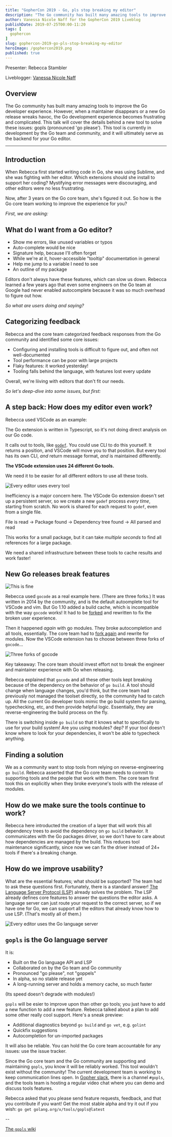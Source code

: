 ```yaml
---
title: "GopherCon 2019 - Go, pls stop breaking my editor"
description: "The Go community has built many amazing tools to improve the Go developer experience. However, when a maintainer disappears or a new Go release wreaks havoc, the Go development experience becomes frustrating and complicated. This talk will cover the details behind a new tool to solve these issues: gopls (pronounced 'go please'). This tool is currently in development by the Go team and community, and it will ultimately serve as the backend for your Go editor."
author: Vanessa Nicole Naff for the GopherCon 2019 Liveblog
publishDate: 2019-07-25T00:00-11:20
tags: [
  gophercon
]
slug: gophercon-2019-go-pls-stop-breaking-my-editor
heroImage: /gophercon2019.png
published: true
---
```


Presenter: Rebecca Stambler

Liveblogger: [Vanessa Nicole Naff](https://twitter.com/axiomista)

## Overview

The Go community has built many amazing tools to improve the Go developer experience. However, when a maintainer disappears or a new Go release wreaks havoc, the Go development experience becomes frustrating and complicated. This talk will cover the details behind a new tool to solve these issues: gopls (pronounced 'go please'). This tool is currently in development by the Go team and community, and it will ultimately serve as the backend for your Go editor.

---

## Introduction

When Rebecca first started writing code in Go, she was using Sublime, and she was fighting with her editor.
Which extensions should she install to support her coding?
Mystifying error messages were discouraging, and other editors were no less frustrating.

Now, after 3 years on the Go core team, she's figured it out.
So how is the Go core team working to improve the experience for you?

_First, we are asking:_

## What do I want from a Go editor?

- Show me errors, like unused variables or typos
- Auto-complete would be nice
- Signature help, because I'll often forget
- While we're at it, hover-accessible "tooltip" documentation in general
- Help me jump to a variable I need to see
- An outline of my package

Editors don't always have these features, which can slow us down.
Rebecca learned a few years ago that even some engineers on the Go team at Google had never enabled autocomplete because it was so much overhead to figure out how.

_So what are users doing and saying?_

## Categorizing feedback

Rebecca and the core team categorized feedback responses from the Go community and identified some core issues:

- Configuring and installing tools is difficult to figure out, and often not well-documented
- Tool performance can be poor with large projects
- Flaky features: it worked yesterday!
- Tooling falls behind the language, with features lost every update

Overall, we're liiving with editors that don't fit our needs.

_So let's deep-dive into some issues, but first:_

## A step back: How does my editor even work?

Rebecca used VSCode as an example: 

The Go extension is written in Typescript, so it's not doing direct analysis on our Go code.

It calls out to tools, like [`godef`](https://godoc.org/github.com/rogpeppe/godef). You could use CLI to do this yourself. It returns a position, and VSCode will move you to that position.
But every tool has its own CLI, *and* return message format, *and* is maintained differently.

 **The VSCode extension uses 24 different Go tools.**

We need it to be easier for all different editors to use all these tools.

![Every editor uses every tool](/gophercon-2019/gopls-editors-tools.jpg)

Inefficiency is a major concern here. The VSCode Go extension doesn't set up a persistent server, so we create a new `godef` process *every time*, starting from scratch. No work is shared for each request to `godef`, even from a single file.

File is read -> Package found -> Dependency tree found -> All parsed and read

This works for a small package, but it can take *multiple seconds* to find all references for a large package.

We need a shared infrastructure between these tools to cache results and work faster!

## New Go releases break features

![This is fine](/gophercon-2019/gopls-thisisfine.jpg)

Rebecca used `gocode` as a real example here. (There are three forks.)
It was written in 2014 by the community, and is the default autoomplete tool for VSCode and vim.
But Go 1.10 added a build cache, which is incompatible with the way `gocode` works!
It had to be [forked](https://github.com/mdempsky/gocode) and rewritten to fix the broken user experience.

Then it happened *again* with go modules.
They broke autocompletion and all tools, essentially.
The core team had to [fork again](https://github.com/stamblerre/gocode) and rewrite for modules.
Now the VSCode extension has to choose between three forks of `gocode`...

![Three forks of gocode](/gophercon-2019/gopls-gocode-forks.jpg)

Key takeaway: The core team should invest effort not to break the engineer and maintainer experience with Go when releasing.

Rebecca explained that `gocode` and all these other tools kept breaking because of the dependency on the behavior of `go build`.
A tool should change when language changes, you'd think, but the core team had previously not managed the toolset directly, so the community had to catch up.
All the current Go developer tools mimic the go build system for parsing, typechecking, etc, and then provide helpful logic. Essentially, they are reverse-engineering the build process on the fly.

There is switching inside `go build` so that it knows what to specifically to use for your build system! Are you using modules? dep? If your tool doesn't know where to look for your dependencies, it won't be able to typecheck anything.

## Finding a solution

We as a community want to stop tools from relying on reverse-engineering `go build`.
Rebecca asserted that the Go core team needs to commit to supporting tools and the people that work with them.
The core team first took this on explicitly when they broke everyone's tools with the release of modules.

## How do we make sure the tools continue to work?

Rebecca here introducted the creation of a layer that will work this all dependency trees to avoid the dependency on `go build` behavior.
It communicates with the Go packages driver, so we don't have to care about how dependencies are managed by the build. This reduces tool maintenance significantly, since now we can fix the driver instead of 24+ tools if there's a breaking change.

## How do we improve usability? 

What are the essential features; what should be supported? The team had to ask these questions first.
Fortunately, there is a standard answer! [The Language Server Protocol (LSP)](https://langserver.org/) already solves the problem. 
The LSP already defines core features to answer the questions the editor asks.
A language server can just route your request to the correct server, so if we have one for Go, we can support all the editors that already know how to use LSP. (That's mostly all of them.)

![Every editor uses the Go language server](/gophercon-2019/gopls-editors-langserver.jpg)

## `gopls` is the Go language server
It is:
- Built on the Go language API and LSP
- Collaborated on by the Go team and Go community
- Pronounced "go please", not "goppels"
- In alpha, so no stable release yet
- A long-running server and holds a memory cache, so much faster

(Its speed doesn't degrade with modules!)

`gopls` will be esier to improve upon than other go tools; you just have to add a new function to add a new feature.
Rebecca talked about a plan to add some other really cool support. 
Here's a sneak preview:
- Additional diagnostics beyond `go build` and `go vet`, e.g. `golint`
- Quickfix suggestions
- Autocompletion for un-imported packages

It will also be reliable.
You can hold the Go core team accountable for any issues: use the issue tracker.

Since the Go core team and the Go community are supporting and maintaining `gopls`, you know it will be reliably worked. This tool wouldn't exist without the community!
The current development team is working to keep communication lines open. In [Gopher slack](https://invite.slack.golangbridge.org/), there is a channel `#gopls`, and the tools team is hosting a regular video chat where you can demo and discuss tools features.

Rebecca asked that you please send feature requests, feedback, and that you contribute if you want! Get the most stable alpha and try it out if you wish: `go get golang.org/x/tools/gopls@latest`

--

[The `gopls` wiki](https://github.com/golang/go/wiki/gopls)

